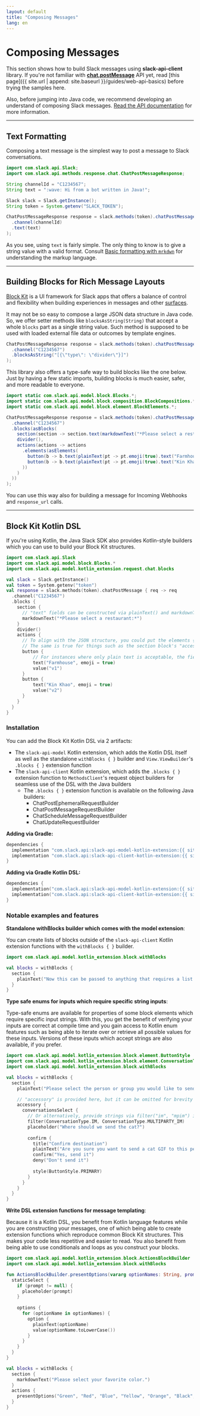 ```yaml
---
layout: default
title: "Composing Messages"
lang: en
---
```


# Composing Messages

This section shows how to build Slack messages using **slack-api-client** library. If you're not familiar with [**chat.postMessage**](https://api.slack.com/methods/chat.postMessage) API yet, read [this page]({{ site.url | append: site.baseurl }}/guides/web-api-basics) before trying the samples here.

Also, before jumping into Java code, we recommend developing an understand of composing Slack messages. [Read the API documentation](https://api.slack.com/messaging/composing) for more information.

---
## Text Formatting

Composing a text message is the simplest way to post a message to Slack conversations.

```java
import com.slack.api.Slack;
import com.slack.api.methods.response.chat.ChatPostMessageResponse;

String channelId = "C1234567";
String text = ":wave: Hi from a bot written in Java!";

Slack slack = Slack.getInstance();
String token = System.getenv("SLACK_TOKEN");

ChatPostMessageResponse response = slack.methods(token).chatPostMessage(req -> req
  .channel(channelId)
  .text(text)
);
```

As you see, using `text` is fairly simple. The only thing to know is to give a string value with a valid format. Consult [Basic formatting with `mrkdwn`](https://api.slack.com/reference/surfaces/formatting#basics) for understanding the markup language.

---
## Building Blocks for Rich Message Layouts

[Block Kit](https://api.slack.com/block-kit) is a UI framework for Slack apps that offers a balance of control and flexibility when building experiences in messages and other [surfaces](https://api.slack.com/surfaces).

It may not be so easy to compose a large JSON data structure in Java code. So, we offer setter methods like `blocksAsString(String)` that accept a whole `blocks` part as a single string value. Such method is supposed to be used with loaded external file data or outcomes by template engines.

```java
ChatPostMessageResponse response = slack.methods(token).chatPostMessage(req -> req
  .channel("C1234567")
  .blocksAsString("[{\"type\": \"divider\"}]")
);
```

This library also offers a type-safe way to build blocks like the one below. Just by having a few static imports, building blocks is much easier, safer, and more readable to everyone.

```java
import static com.slack.api.model.block.Blocks.*;
import static com.slack.api.model.block.composition.BlockCompositions.*;
import static com.slack.api.model.block.element.BlockElements.*;

ChatPostMessageResponse response = slack.methods(token).chatPostMessage(req -> req
  .channel("C1234567")
  .blocks(asBlocks(
    section(section -> section.text(markdownText("*Please select a restaurant:*"))),
    divider(),
    actions(actions -> actions
      .elements(asElements(
        button(b -> b.text(plainText(pt -> pt.emoji(true).text("Farmhouse"))).value("v1")),
        button(b -> b.text(plainText(pt -> pt.emoji(true).text("Kin Khao"))).value("v2"))
      ))
    )
  ))
);
```

You can use this way also for building a message for Incoming Webhooks and `response_url` calls.

---
## Block Kit Kotlin DSL

If you're using Kotlin, the Java Slack SDK also provides Kotlin-style builders which you can use to build your Block Kit structures.

```kotlin
import com.slack.api.Slack
import com.slack.api.model.block.Blocks.*
import com.slack.api.model.kotlin_extension.request.chat.blocks

val slack = Slack.getInstance()
val token = System.getenv("token")
val response = slack.methods(token).chatPostMessage { req -> req
  .channel("C1234567")
  .blocks {
    section {
      // "text" fields can be constructed via plainText() and markdownText()
      markdownText("*Please select a restaurant:*")
    }
    divider()
    actions {
      // To align with the JSON structure, you could put the elements { } block around the buttons but for brevity it can be omitted
      // The same is true for things such as the section block's "accessory" container
      button {
          // For instances where only plain text is acceptable, the field's name can be filled with plain text inputs
          text("Farmhouse", emoji = true)
          value("v1")
      }
      button {
          text("Kin Khao", emoji = true)
          value("v2")
      }
    }
  }
}
```

### Installation

You can add the Block Kit Kotlin DSL via 2 artifacts:

  * The `slack-api-model` Kotlin extension, which adds the Kotlin DSL itself as well as the standalone `withBlocks { }` builder and `View.ViewBuilder`'s `.blocks { }` extension function
  * The `slack-api-client` Kotlin extension, which adds the `.blocks { }` extension function to `MethodsClient`'s request object builders for seamless use of the DSL with the Java builders
    * The `.blocks { }` extension function is available on the following Java builders:
      * ChatPostEphemeralRequestBuilder
      * ChatPostMessageRequestBuilder
      * ChatScheduleMessageRequestBuilder
      * ChatUpdateRequestBuilder

**Adding via Gradle:**

```groovy
dependencies {
  implementation "com.slack.api:slack-api-model-kotlin-extension:{{ site.sdkLatestVersion }}"
  implementation "com.slack.api:slack-api-client-kotlin-extension:{{ site.sdkLatestVersion }}"
}
```

**Adding via Gradle Kotlin DSL:**

```kotlin
dependencies {
  implementation("com.slack.api:slack-api-model-kotlin-extension:{{ site.sdkLatestVersion }}")
  implementation("com.slack.api:slack-api-client-kotlin-extension:{{ site.sdkLatestVersion }}")
}
```

### Notable examples and features

**Standalone withBlocks builder which comes with the model extension**:

You can create lists of blocks outside of the `slack-api-client` Kotlin extension functions with the `withBlocks { }` builder.

```kotlin
import com.slack.api.model.kotlin_extension.block.withBlocks

val blocks = withBlocks {
  section {
    plainText("Now this can be passed to anything that requires a list of LayoutBlocks")
  }
}
```

**Type safe enums for inputs which require specific string inputs**:

Type-safe enums are available for properties of some block elements which require specific input strings. With this, you get the benefit of verifying your inputs are correct at compile time and you gain access to Kotlin enum features such as being able to iterate over or retrieve all possible values for these inputs. Versions of these inputs which accept strings are also available, if you prefer.

```kotlin
import com.slack.api.model.kotlin_extension.block.element.ButtonStyle
import com.slack.api.model.kotlin_extension.block.element.ConversationType
import com.slack.api.model.kotlin_extension.block.withBlocks

val blocks = withBlocks { 
  section { 
    plainText("Please select the person or group you would like to send a cat GIF to.")

    // "accessory" is provided here, but it can be omitted for brevity
    accessory { 
      conversationsSelect { 
        // Or alternatively, provide strings via filter("im", "mpim") if you'd prefer
        filter(ConversationType.IM, ConversationType.MULTIPARTY_IM)
        placeholder("Where should we send the cat?")
        
        confirm { 
          title("Confirm destination")
          plainText("Are you sure you want to send a cat GIF to this person or group?")
          confirm("Yes, send it")
          deny("Don't send it")
          
          style(ButtonStyle.PRIMARY)
        }
      }
    }
  }
}
```

**Write DSL extension functions for message templating**:

Because it is a Kotlin DSL, you benefit from Kotlin language features while you are constructing your messages, one of which being able to create extension functions which reproduce common Block Kit structures. This makes your code less repetitive and easier to read. You also benefit from being able to use conditionals and loops as you construct your blocks.

```kotlin
import com.slack.api.model.kotlin_extension.block.ActionsBlockBuilder
import com.slack.api.model.kotlin_extension.block.withBlocks

fun ActionsBlockBuilder.presentOptions(vararg optionNames: String, prompt: String? = null) {
  staticSelect { 
    if (prompt != null) {
      placeholder(prompt)
    }
    
    options {
      for (optionName in optionNames) {
        option {
          plainText(optionName)
          value(optionName.toLowerCase())
        }
      }
    }
  }
}

val blocks = withBlocks { 
  section {
    markdownText("Please select your favorite color.")
  }
  actions {
    presentOptions("Green", "Red", "Blue", "Yellow", "Orange", "Black", prompt = "Pick a color...")
  }
}
```
